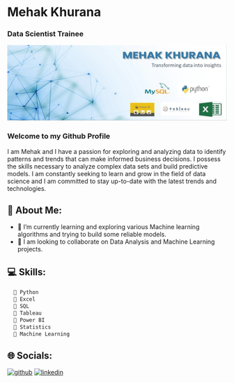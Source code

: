 # Mehak Khurana
### Data Scientist Trainee 

![Data Scientist Trainee ](https://github.com/MehakKhurana17/MehakKhurana17/blob/main/Image%20banner.jpg)


### Welcome to my Github Profile

I am Mehak and I have a passion for exploring and analyzing data to identify patterns and trends that can make informed business decisions. I possess the skills necessary to analyze complex data sets and build predictive models. I am constantly seeking to learn and grow in the field of data science and I am committed to stay up-to-date with the latest trends and technologies.

## 🔗 About Me:

- 🌱 I’m currently learning and exploring various Machine learning algorithms and trying to build some reliable models.
- 🌱 I am looking to collaborate on Data Analysis and Machine Learning projects.


## 💻 Skills: 
      📌 Python 
      📌 Excel 
      📌 SQL
      📌 Tableau
      📌 Power BI
      📌 Statistics
      📌 Machine Learning


## 🌐 Socials:

[<img src='https://cdn.jsdelivr.net/npm/simple-icons@3.0.1/icons/github.svg' alt='github' height='40'>](https://github.com/https://github.com/MehakKhurana17)  [<img src='https://cdn.jsdelivr.net/npm/simple-icons@3.0.1/icons/linkedin.svg' alt='linkedin' height='40'>](https://www.linkedin.com/in/mehak2000/)  
